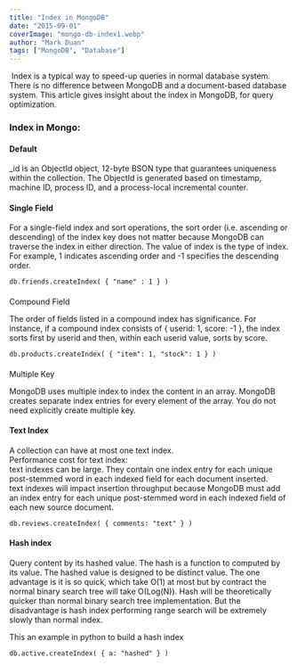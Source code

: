 ```yaml
---
title: "Index in MongoDB"
date: "2015-09-01"
coverImage: "mongo-db-index1.webp"
author: "Mark Duan"
tags: ["MongoDB", "Database"]
---
```


 Index is a typical way to speed-up queries in normal database system. There is no difference between MongoDB and a document-based database system. This article gives insight about the index in MongoDB, for query optimization.

### Index in Mongo:

#### Default

\_id is an ObjectId object, 12-byte BSON type that guarantees uniqueness within the collection. The ObjectId is generated based on timestamp, machine ID, process ID, and a process-local incremental counter.

#### Single Field

For a single-field index and sort operations, the sort order (i.e. ascending or descending) of the index key does not matter because MongoDB can traverse the index in either direction. The value of index is the type of index. For example, 1 indicates ascending order and -1 specifies the descending order.

```
db.friends.createIndex( { "name" : 1 } )
```
####   
Compound Field

The order of fields listed in a compound index has significance. For instance, if a compound index consists of { userid: 1, score: -1 }, the index sorts first by userid and then, within each userid value, sorts by score.

```
db.products.createIndex( { "item": 1, "stock": 1 } )
```

####   
Multiple Key

MongoDB uses multiple index to index the content in an array. MongoDB creates separate index entries for every element of the array. You do not need explicitly create multiple key.

#### Text Index

A collection can have at most one text index.  
Performance cost for text index:  
text indexes can be large. They contain one index entry for each unique post-stemmed word in each indexed field for each document inserted.  
text indexes will impact insertion throughput because MongoDB must add an index entry for each unique post-stemmed word in each indexed field of each new source document.

```
db.reviews.createIndex( { comments: "text" } )
```
#### Hash index

Query content by its hashed value. The hash is a function to computed by its value. The hashed value is designed to be distinct value. The one advantage is it is so quick, which take O(1) at most but by contract the normal binary search tree will take O(Log(N)). Hash will be theoretically quicker than normal binary search tree implementation. But the disadvantage is hash index performing range search will be extremely slowly than normal index.

This an example in python to build a hash index

```
db.active.createIndex( { a: "hashed" } )
```
